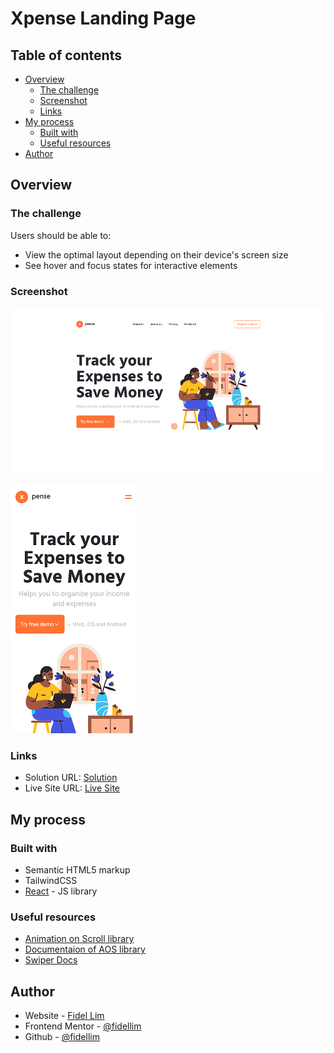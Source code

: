 # Xpense Landing Page

## Table of contents

-   [Overview](#overview)
    -   [The challenge](#the-challenge)
    -   [Screenshot](#screenshot)
    -   [Links](#links)
-   [My process](#my-process)
    -   [Built with](#built-with)
    -   [Useful resources](#useful-resources)
-   [Author](#author)

## Overview

### The challenge

Users should be able to:

-   View the optimal layout depending on their device's screen size
-   See hover and focus states for interactive elements

### Screenshot

![Solution Desktop](/images/solution_desktop.png)

![Solution Mobile](/images/solution_mobile.png)

### Links

-   Solution URL: [Solution](https://github.com/fidellim/Xpense-Landing-Page)
-   Live Site URL: [Live Site](https://xpense-fidellim.netlify.app/)

## My process

### Built with

-   Semantic HTML5 markup
-   TailwindCSS
-   [React](https://reactjs.org/) - JS library

### Useful resources

-   [Animation on Scroll library](https://michalsnik.github.io/aos/)
-   [Documentaion of AOS library](https://github.com/michalsnik/aos)
-   [Swiper Docs](https://swiperjs.com/)

## Author

-   Website - [Fidel Lim](https://fidellim-portfolio.netlify.app/)
-   Frontend Mentor - [@fidellim](https://www.frontendmentor.io/profile/fidellim)
-   Github - [@fidellim](https://github.com/fidellim)
